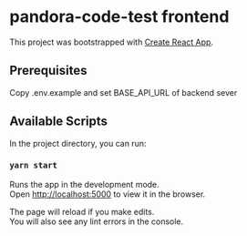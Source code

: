 # pandora-code-test frontend

This project was bootstrapped with [Create React App](https://github.com/facebook/create-react-app).

## Prerequisites

Copy .env.example and set BASE_API_URL of backend sever

## Available Scripts

In the project directory, you can run:

### `yarn start`

Runs the app in the development mode.\
Open [http://localhost:5000](http://localhost:5000) to view it in the browser.

The page will reload if you make edits.\
You will also see any lint errors in the console.
